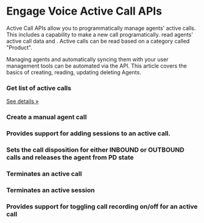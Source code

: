 # Engage Voice Active Call APIs

Active Call APIs allow you to programmatically manage agents' active calls. This includes a capability to make a new call programatically. read agents' active call data and . Active calls can be read based on a category called "Product".

Managing agents and automatically syncing them with your user management tools can be automated via the API. This article covers the basics of creating, reading, updating deleting Agents.


### Get list of active calls

<a href="list-activecalls" class="btn btn-light qs-link">See details &raquo;</a>

### Create a manual agent call

### Provides support for adding sessions to an active call.

### Sets the call disposition for either INBOUND or OUTBOUND calls and releases the agent from PD state

### Terminates an active call

### Terminates an active session

### Provides support for toggling call recording on/off for an active call

